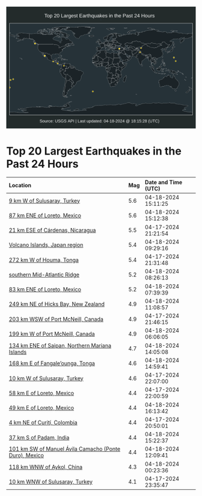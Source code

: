 ![Map](./map.png)

# Top 20 Largest Earthquakes in the Past 24 Hours

| Location | Mag | Date and Time (UTC) |
|:---|:---|:---|
| [9 km W of Sulusaray, Turkey](https://earthquake.usgs.gov/earthquakes/eventpage/us7000mcxc) | 5.6 | 04-18-2024 15:11:25 |
| [87 km ENE of Loreto, Mexico](https://earthquake.usgs.gov/earthquakes/eventpage/us7000mcxe) | 5.6 | 04-18-2024 15:12:38 |
| [21 km ESE of Cárdenas, Nicaragua](https://earthquake.usgs.gov/earthquakes/eventpage/us7000mcrs) | 5.5 | 04-17-2024 21:21:54 |
| [Volcano Islands, Japan region](https://earthquake.usgs.gov/earthquakes/eventpage/us7000mcul) | 5.4 | 04-18-2024 09:29:16 |
| [272 km W of Houma, Tonga](https://earthquake.usgs.gov/earthquakes/eventpage/us7000mcru) | 5.4 | 04-17-2024 21:31:48 |
| [southern Mid-Atlantic Ridge](https://earthquake.usgs.gov/earthquakes/eventpage/us7000mcua) | 5.2 | 04-18-2024 08:26:13 |
| [83 km ENE of Loreto, Mexico](https://earthquake.usgs.gov/earthquakes/eventpage/us7000mcu3) | 5.2 | 04-18-2024 07:39:39 |
| [249 km NE of Hicks Bay, New Zealand](https://earthquake.usgs.gov/earthquakes/eventpage/us7000mcuy) | 4.9 | 04-18-2024 11:08:57 |
| [203 km WSW of Port McNeill, Canada](https://earthquake.usgs.gov/earthquakes/eventpage/us7000mcrx) | 4.9 | 04-17-2024 21:46:15 |
| [199 km W of Port McNeill, Canada](https://earthquake.usgs.gov/earthquakes/eventpage/us7000mctr) | 4.9 | 04-18-2024 06:06:05 |
| [134 km ENE of Saipan, Northern Mariana Islands](https://earthquake.usgs.gov/earthquakes/eventpage/us7000mcx6) | 4.7 | 04-18-2024 14:05:08 |
| [168 km E of Fangale’ounga, Tonga](https://earthquake.usgs.gov/earthquakes/eventpage/us7000mcx7) | 4.6 | 04-18-2024 14:59:41 |
| [10 km W of Sulusaray, Turkey](https://earthquake.usgs.gov/earthquakes/eventpage/us7000mcs6) | 4.6 | 04-17-2024 22:07:00 |
| [58 km E of Loreto, Mexico](https://earthquake.usgs.gov/earthquakes/eventpage/us7000mcs4) | 4.4 | 04-17-2024 22:00:59 |
| [49 km E of Loreto, Mexico](https://earthquake.usgs.gov/earthquakes/eventpage/us7000mcz1) | 4.4 | 04-18-2024 16:13:42 |
| [4 km NE of Curití, Colombia](https://earthquake.usgs.gov/earthquakes/eventpage/us7000mcrm) | 4.4 | 04-17-2024 20:50:01 |
| [37 km S of Padam, India](https://earthquake.usgs.gov/earthquakes/eventpage/us7000mcxf) | 4.4 | 04-18-2024 15:22:37 |
| [101 km SW of Manuel Ávila Camacho (Ponte Duro), Mexico](https://earthquake.usgs.gov/earthquakes/eventpage/us7000mcve) | 4.4 | 04-18-2024 12:09:41 |
| [118 km WNW of Aykol, China](https://earthquake.usgs.gov/earthquakes/eventpage/us7000mcsp) | 4.3 | 04-18-2024 00:23:36 |
| [10 km WNW of Sulusaray, Turkey](https://earthquake.usgs.gov/earthquakes/eventpage/us7000mcsk) | 4.1 | 04-17-2024 23:35:47 |
